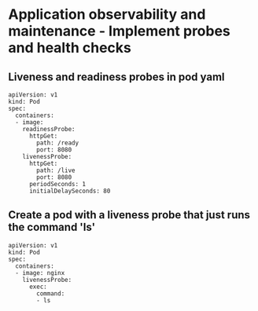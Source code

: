 # Application observability and maintenance - Implement probes and health checks


## Liveness and readiness probes in pod yaml

```
apiVersion: v1
kind: Pod
spec:
  containers:
  - image: 
    readinessProbe:
      httpGet:
        path: /ready
        port: 8080
    livenessProbe:
      httpGet:
        path: /live
        port: 8080
      periodSeconds: 1
      initialDelaySeconds: 80
```

## Create a pod with a liveness probe that just runs the command 'ls'

```
apiVersion: v1
kind: Pod
spec:
  containers:
  - image: nginx
    livenessProbe: 
      exec: 
        command: 
        - ls 
```